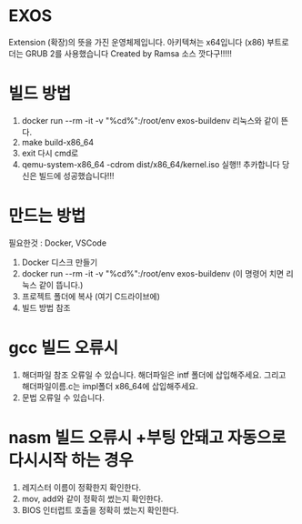 # EXOS
Extension (확장)의 뜻을 가진 운영체제입니다. 아키텍쳐는 x64입니다 (x86) 부트로더는 GRUB 2를 사용했습니다
Created by Ramsa
소스 깟다구!!!!!

# 빌드 방법
1. docker run --rm -it -v "%cd%":/root/env exos-buildenv
리눅스와 같이 뜬다.
2. make build-x86_64
3. exit
다시 cmd로
4. qemu-system-x86_64 -cdrom dist/x86_64/kernel.iso
실행!!
추카합니다 당신은 빌드에 성공했습니다!!!
# 만드는 방법
필요한것 : Docker, VSCode
1. Docker 디스크 만들기
2. docker run --rm -it -v "%cd%":/root/env exos-buildenv (이 명령어 치면 리눅스 같이 뜹니다.)
3. 프로젝트 폴더에 복사 (여기 C드라이브에)
4. 빌드 방법 참조
# gcc 빌드 오류시
1. 해더파일 참조 오류일 수 있습니다. 해더파일은 intf 폴더에 삽입해주세요. 그리고 해더파일이름.c는 impl폴더 x86_64에 삽입해주세요.
2. 문법 오류일 수 있습니다.
# nasm 빌드 오류시 +부팅 안돼고 자동으로 다시시작 하는 경우
1. 레지스터 이름이 정확한지 확인한다.
2. mov, add와 같이 정확히 썼는지 확인한다.
3. BIOS 인터럽트 호출을 정확히 썼는지 확인한다.
